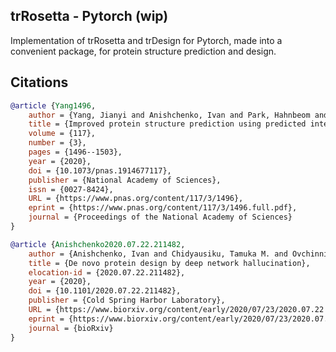 ## trRosetta - Pytorch (wip)

Implementation of trRosetta and trDesign for Pytorch, made into a convenient package, for protein structure prediction and design.

## Citations

```bibtex
@article {Yang1496,
	author = {Yang, Jianyi and Anishchenko, Ivan and Park, Hahnbeom and Peng, Zhenling and Ovchinnikov, Sergey and Baker, David},
	title = {Improved protein structure prediction using predicted interresidue orientations},
	volume = {117},
	number = {3},
	pages = {1496--1503},
	year = {2020},
	doi = {10.1073/pnas.1914677117},
	publisher = {National Academy of Sciences},
	issn = {0027-8424},
	URL = {https://www.pnas.org/content/117/3/1496},
	eprint = {https://www.pnas.org/content/117/3/1496.full.pdf},
	journal = {Proceedings of the National Academy of Sciences}
}
```

```bibtex
@article {Anishchenko2020.07.22.211482,
	author = {Anishchenko, Ivan and Chidyausiku, Tamuka M. and Ovchinnikov, Sergey and Pellock, Samuel J. and Baker, David},
	title = {De novo protein design by deep network hallucination},
	elocation-id = {2020.07.22.211482},
	year = {2020},
	doi = {10.1101/2020.07.22.211482},
	publisher = {Cold Spring Harbor Laboratory},
	URL = {https://www.biorxiv.org/content/early/2020/07/23/2020.07.22.211482},
	eprint = {https://www.biorxiv.org/content/early/2020/07/23/2020.07.22.211482.full.pdf},
	journal = {bioRxiv}
}
```
